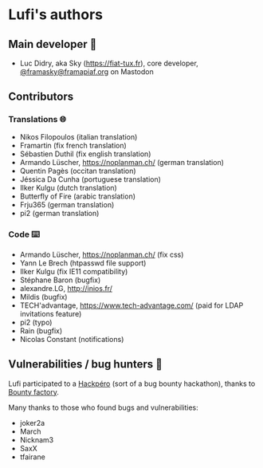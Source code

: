 # Lufi's authors

## Main developer 🤪

- Luc Didry, aka Sky (<https://fiat-tux.fr>), core developer, [@framasky@framapiaf.org](https://framapiaf.org/@framasky/) on Mastodon

## Contributors

### Translations 🌐

- Nikos Filopoulos (italian translation)
- Framartin (fix french translation)
- Sébastien Duthil (fix english translation)
- Armando Lüscher, https://noplanman.ch/ (german translation)
- Quentin Pagès (occitan translation)
- Jéssica Da Cunha (portuguese translation)
- Ilker Kulgu (dutch translation)
- Butterfly of Fire (arabic translation)
- Frju365 (german translation)
- pi2 (german translation)

### Code ⌨️

- Armando Lüscher, https://noplanman.ch/ (fix css)
- Yann Le Brech (htpasswd file support)
- Ilker Kulgu (fix IE11 compatibility)
- Stéphane Baron (bugfix)
- alexandre.LG, http://inios.fr/
- Mildis (bugfix)
- TECH'advantage, https://www.tech-advantage.com/ (paid for LDAP invitations feature)
- pi2 (typo)
- Rain (bugfix)
- Nicolas Constant (notifications)

## Vulnerabilities / bug hunters 🐛

Lufi participated to a [Hackpéro](https://hackpero.com/) (sort of a bug bounty hackathon), thanks to [Bounty factory](https://hackpero.com/).

Many thanks to those who found bugs and vulnerabilities:

- joker2a
- March
- Nicknam3
- SaxX
- tfairane

